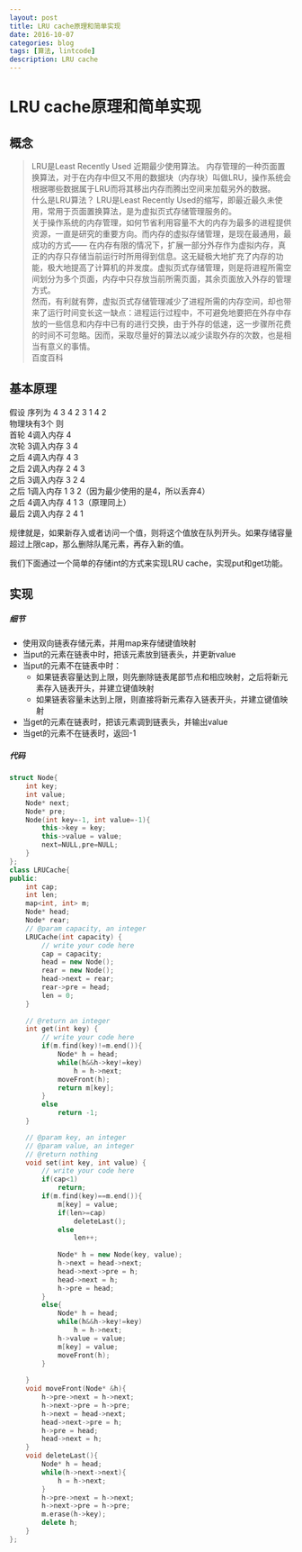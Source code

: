 ```yaml
--- 
layout: post 
title: LRU cache原理和简单实现
date: 2016-10-07 
categories: blog 
tags: [算法, lintcode] 
description: LRU cache
--- 
```


# LRU cache原理和简单实现

## 概念

>LRU是Least Recently Used 近期最少使用算法。
内存管理的一种页面置换算法，对于在内存中但又不用的数据块（内存块）叫做LRU，操作系统会根据哪些数据属于LRU而将其移出内存而腾出空间来加载另外的数据。  
什么是LRU算法？ LRU是Least Recently Used的缩写，即最近最久未使用，常用于页面置换算法，是为虚拟页式存储管理服务的。  
关于操作系统的内存管理，如何节省利用容量不大的内存为最多的进程提供资源，一直是研究的重要方向。而内存的虚拟存储管理，是现在最通用，最成功的方式—— 在内存有限的情况下，扩展一部分外存作为虚拟内存，真正的内存只存储当前运行时所用得到信息。这无疑极大地扩充了内存的功能，极大地提高了计算机的并发度。虚拟页式存储管理，则是将进程所需空间划分为多个页面，内存中只存放当前所需页面，其余页面放入外存的管理方式。  
然而，有利就有弊，虚拟页式存储管理减少了进程所需的内存空间，却也带来了运行时间变长这一缺点：进程运行过程中，不可避免地要把在外存中存放的一些信息和内存中已有的进行交换，由于外存的低速，这一步骤所花费的时间不可忽略。因而，采取尽量好的算法以减少读取外存的次数，也是相当有意义的事情。  
百度百科

## 基本原理

假设 序列为 4 3 4 2 3 1 4 2  
物理块有3个 则  
首轮 4调入内存 4  
次轮 3调入内存 3 4  
之后 4调入内存 4 3  
之后 2调入内存 2 4 3  
之后 3调入内存 3 2 4  
之后 1调入内存 1 3 2（因为最少使用的是4，所以丢弃4）  
之后 4调入内存 4 1 3（原理同上）  
最后 2调入内存 2 4 1  

规律就是，如果新存入或者访问一个值，则将这个值放在队列开头。如果存储容量超过上限cap，那么删除队尾元素，再存入新的值。

我们下面通过一个简单的存储int的方式来实现LRU cache，实现put和get功能。

## 实现

##### 细节

* 使用双向链表存储元素，并用map来存储键值映射
* 当put的元素在链表中时，把该元素放到链表头，并更新value
* 当put的元素不在链表中时：
	* 如果链表容量达到上限，则先删除链表尾部节点和相应映射，之后将新元素存入链表开头，并建立键值映射
	* 如果链表容量未达到上限，则直接将新元素存入链表开头，并建立键值映射
* 当get的元素在链表时，把该元素调到链表头，并输出value
* 当get的元素不在链表时，返回-1

##### 代码

```cpp
struct Node{
    int key;
    int value;
    Node* next;
    Node* pre;
    Node(int key=-1, int value=-1){
        this->key = key;
        this->value = value;
        next=NULL,pre=NULL;
    }
};
class LRUCache{
public:
    int cap;
    int len;
    map<int, int> m;
    Node* head;
    Node* rear;
    // @param capacity, an integer
    LRUCache(int capacity) {
        // write your code here
        cap = capacity;
        head = new Node();
        rear = new Node();
        head->next = rear;
        rear->pre = head;
        len = 0;
    }
    
    // @return an integer
    int get(int key) {
        // write your code here
        if(m.find(key)!=m.end()){
            Node* h = head;
            while(h&&h->key!=key)
                h = h->next;
            moveFront(h);
            return m[key];
        }
        else
            return -1;
    }

    // @param key, an integer
    // @param value, an integer
    // @return nothing
    void set(int key, int value) {
        // write your code here
        if(cap<1)
            return;
        if(m.find(key)==m.end()){
            m[key] = value;
            if(len>=cap)
                deleteLast();
            else
                len++;
        
            Node* h = new Node(key, value);
            h->next = head->next;
            head->next->pre = h;
            head->next = h;
            h->pre = head;
        }
        else{
            Node* h = head;
            while(h&&h->key!=key)
                h = h->next;
            h->value = value;
            m[key] = value;
            moveFront(h);
        }
        
    }
    void moveFront(Node* &h){
        h->pre->next = h->next;
        h->next->pre = h->pre;
        h->next = head->next;
        head->next->pre = h;
        h->pre = head;
        head->next = h;
    }
    void deleteLast(){
        Node* h = head;
        while(h->next->next){
            h = h->next;
        }
        h->pre->next = h->next;
        h->next->pre = h->pre;
        m.erase(h->key);
        delete h;
    }
};
```

